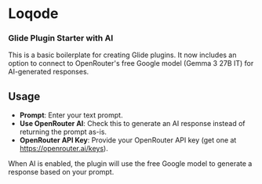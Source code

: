# Loqode

### Glide Plugin Starter with AI

This is a basic boilerplate for creating Glide plugins. It now includes an option to connect to OpenRouter's free Google model (Gemma 3 27B IT) for AI-generated responses.

## Usage

- **Prompt**: Enter your text prompt.
- **Use OpenRouter AI**: Check this to generate an AI response instead of returning the prompt as-is.
- **OpenRouter API Key**: Provide your OpenRouter API key (get one at https://openrouter.ai/keys).

When AI is enabled, the plugin will use the free Google model to generate a response based on your prompt.
